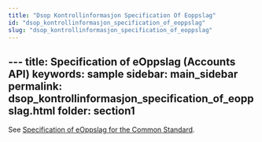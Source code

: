 ```yaml
---
title: "Dsop Kontrollinformasjon Specification Of Eoppslag"
id: "dsop_kontrollinformasjon_specification_of_eoppslag"
slug: "dsop_kontrollinformasjon_specification_of_eoppslag"
---
```


﻿---
title: Specification of eOppslag (Accounts API)
keywords: sample
sidebar: main_sidebar
permalink: dsop_kontrollinformasjon_specification_of_eoppslag.html
folder: section1
---

See [Specification of eOppslag for the Common Standard](https://dokumentasjon.dsop.no/dsop_kontroll_specification_of_eoppslag.html).
